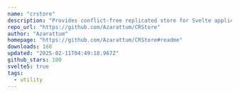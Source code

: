 ```yaml
---
name: "crstore"
description: "Provides conflict-free replicated store for Svelte applications."
repo_url: "https://github.com/Azarattum/CRStore"
author: "Azarattum"
homepage: "https://github.com/Azarattum/CRStore#readme"
downloads: 168
updated: "2025-02-11T04:49:18.967Z"
github_stars: 100
svelte5: true
tags: 
  - utility
---
```

